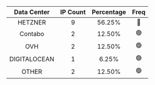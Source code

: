 | Data Center | IP Count | Percentage | Freq |
|:------------:|:--------:|:-----------:|:-----:|
| HETZNER | 9 | 56.25% | 🔴 |
| Contabo | 2 | 12.50% | 🟢 |
| OVH | 2 | 12.50% | 🟢 |
| DIGITALOCEAN | 1 | 6.25% | 🟢 |
| OTHER | 2 | 12.50% | 🟢 |